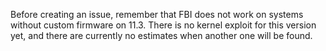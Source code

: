 Before creating an issue, remember that FBI does not work on systems without custom firmware on 11.3. There is no kernel exploit for this version yet, and there are currently no estimates when another one will be found.
